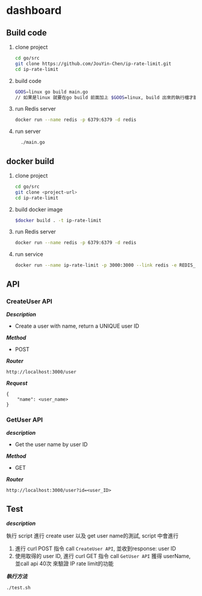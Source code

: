 # dashboard

## Build code
1. clone project

    ```bash
    cd go/src
    git clone https://github.com/JouYin-Chen/ip-rate-limit.git
    cd ip-rate-limit
    ```

2. build code

    ```bash
    GOOS=linux go build main.go
    // 如果是linux 就要在go build 前面加上 $GOOS=linux, build 出來的執行檔才能執行
    ```
3. run Redis server
    ```bash
    docker run --name redis -p 6379:6379 -d redis
    ```
4. run server
    ```bash
      ./main.go
    ```

## docker build
1. clone project

    ```bash
    cd go/src
    git clone <project-url>
    cd ip-rate-limit
    ```

2. build docker image
    ```bash
    $docker build . -t ip-rate-limit
    ```

3. run Redis server
    ```bash
    docker run --name redis -p 6379:6379 -d redis
    ```
4. run service
    ```bash
    docker run --name ip-rate-limit -p 3000:3000 --link redis -e REDIS_HOST=redis -e REDIS_PORT=6379 -d ip-rate-limit
    ```
## API

### CreateUser API
***Description***
  - Create a user with name, return a UNIQUE user ID

***Method***
  - POST

***Router***
```
http://localhost:3000/user
```
***Request***
```
{
    "name": <user_name>
}
```

### GetUser API
***description***
  - Get the user name by user ID

***Method***
  - GET

***Router***
```
http://localhost:3000/user?id=<user_ID>
```

## Test

***description***

執行 script 進行 create user 以及 get user name的測試, script 中會進行
1. 進行 curl POST 指令 call `CreateUser API`, 並收到response: user ID
2. 使用取得的 user ID, 進行 curl GET 指令 call `GetUser API` 獲得 userName, 並call api 40次 來驗證 IP rate limit的功能

***執行方法***
```
./test.sh
```
